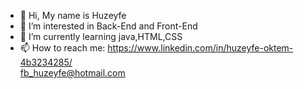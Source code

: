 - 👋 Hi, My name is Huzeyfe
- 👀 I’m interested in Back-End and Front-End
- 🌱 I’m currently learning java,HTML,CSS
- 📫 How to reach me:
https://www.linkedin.com/in/huzeyfe-oktem-4b3234285/<br>
fb_huzeyfe@hotmail.com
